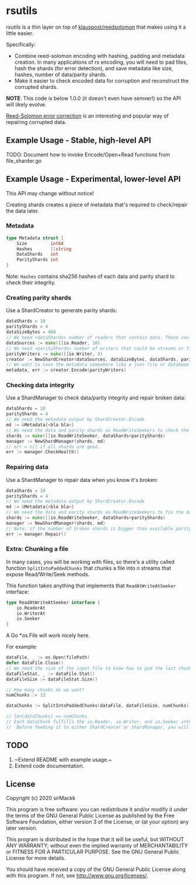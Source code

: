 # rsutils

_rsutils_ is a thin layer on top of [klauspost/reedsolomon](https://github.com/klauspost/reedsolomon) that makes using it a little easier.

Specifically:

- Combine reed-solomon encoding with hashing, padding and metadata creation. In many applications of rs encoding, you will need to pad files, hash the shards (for error detection), and save metadata like size, hashes, number of data/parity shards.
- Make it easier to check encoded data for corruption and reconstruct the corrupted shards.

**NOTE**: This code is below 1.0.0 (it doesn't even have semver!) so the API will likely evolve.


[Reed-Solomon error correction](https://en.wikipedia.org/wiki/Reed%E2%80%93Solomon_error_correction) is an interesting and popular way of repairing corrupted data.

## Example Usage - Stable, high-level API

TODO: Document how to invoke Encode/Open+Read functions from file_sharder.go

## Example Usage - Experimental, lower-level API

This API may change without notice!

Creating shards creates a piece of metadata that's required to check/repair the data later.

### Metadata

```go
type Metadata struct {
	Size         int64
	Hashes       []string
	DataShards   int
	ParityShards int
}
```

Note: `Hashes` contains sha256 hashes of each data and parity shard to check their integrity.


### Creating parity shards

Use a ShardCreator to generate parity shards:

```go
dataShards = 10
parityShards = 4
dataSizeBytes = 400
// We need <dataShards> number of readers that contain data. These could be streams, chunks of a file, or even different files (if they are the same size).
dataSources := make([]io.Reader, 10)
// We need <parityShards> number of writers that could be streams or files.
parityWriters := make([]io.Writer, 4)
creator := NewShardCreator(dataSources, dataSizeBytes, dataShards, parityShards)
// We want to save the metadata somewhere like a json file or database to keep track of the shard hashes.
metadata, err := creator.Encode(parityWriters)
```

### Checking data integrity

Use a ShardManager to check data/parity integrity and repair broken data:

```go
dataShards = 10
parityShards = 4
// We need the metadata output by ShardCreator.Encode
md := &Metadata{<bla bla>}
// We need the data and parity shards as ReadWriteSeekers to check the integrity of each shard.
shards := make([]io.ReadWriteSeeker, dataShards+parityShards)
manager := NewShardManager(shards, md)
// err = nil if all shards are good.
err := manager.CheckHealth()
```

### Repairing data

 Use a ShardManager to repair data when you know it's broken:

```go
dataShards = 10
parityShards = 4
// We need the metadata output by ShardCreator.Encode
md := &Metadata{<bla bla>}
// We need the data and parity shards as ReadWriteSeekers to fix the data/parity in place.
shards := make([]io.ReadWriteSeeker, dataShards+parityShards)
manager := NewShardManager(shards, md)
// Note: if the number of broken shards is bigger than available parity shards, this will fail. 
err := manager.Repair()
```

### Extra: Chunking a file

In many cases, you will be working with files, so there's a utility called function `SplitIntoPaddedChunks` that chunks a file into _n_ streams that expose Read/Write/Seek methods.

This function takes anything that implements that `ReadAtWriteAtSeeker` interface:

```go
type ReadAtWriteAtSeeker interface {
	io.ReaderAt
	io.WriterAt
	io.Seeker
}
```

A Go *os.File will work nicely here.

For example:

```go
dataFile, _ := os.Open(filePath)
defer dataFile.Close()
// We need the size of the input file to know how to pad the last chunk.
dataFileStat, _ := dataFile.Stat()
dataFileSize := dataFileStat.Size()

// How many chunks do we want?
numChunks := 12

dataChunks := SplitIntoPaddedChunks(dataFile, dataFileSize, numChunks)

// len(dataChunks) == numChunks
// Each dataChunk fulfills the io.Reader, io.Writer, and io.Seeker interfaces.
//  Before feeding it to either ShardCreator or ShardManager, you will have to make them into io.Readers or io.ReadWriteSeekers through an explicit cast.
```

## TODO

1. ~Extend README with example usage.~
2. Extend code documentation.

## License

Copyright (c) 2020 sirMackk

This program is free software: you can redistribute it and/or modify it under the terms of the GNU General Public License as published by the Free Software Foundation, either version 3 of the License, or (at your option) any later version.

This program is distributed in the hope that it will be useful, but WITHOUT ANY WARRANTY; without even the implied warranty of MERCHANTABILITY or FITNESS FOR A PARTICULAR PURPOSE. See the GNU General Public License for more details.

You should have received a copy of the GNU General Public License along with this program. If not, see http://www.gnu.org/licenses/.
